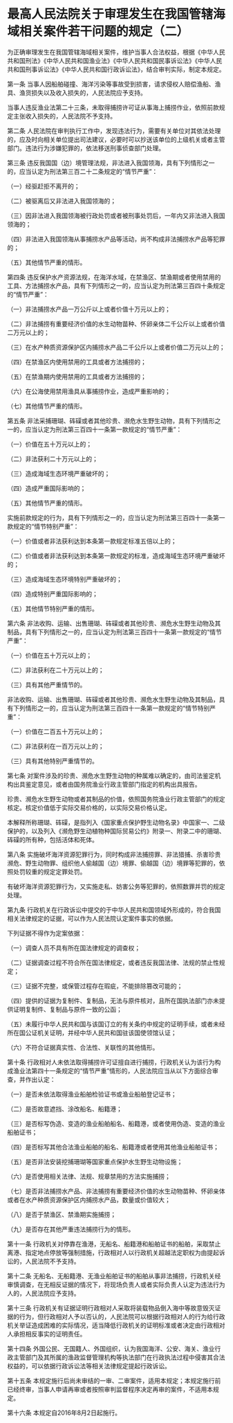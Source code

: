 # 最高人民法院关于审理发生在我国管辖海域相关案件若干问题的规定（二）

<!-- INFO END -->

为正确审理发生在我国管辖海域相关案件，维护当事人合法权益，根据《中华人民共和国刑法》《中华人民共和国渔业法》《中华人民共和国民事诉讼法》《中华人民共和国刑事诉讼法》《中华人民共和国行政诉讼法》，结合审判实际，制定本规定。

第一条 当事人因船舶碰撞、海洋污染等事故受到损害，请求侵权人赔偿渔船、渔具、渔货损失以及收入损失的，人民法院应予支持。

当事人违反渔业法第二十三条，未取得捕捞许可证从事海上捕捞作业，依照前款规定主张收入损失的，人民法院不予支持。

第二条 人民法院在审判执行工作中，发现违法行为，需要有关单位对其依法处理的，应及时向相关单位提出司法建议，必要时可以抄送该单位的上级机关或者主管部门。违法行为涉嫌犯罪的，依法移送刑事侦查部门处理。

第三条 违反我国国（边）境管理法规，非法进入我国领海，具有下列情形之一的，应当认定为刑法第三百二十二条规定的“情节严重”：

（一）经驱赶拒不离开的；

（二）被驱离后又非法进入我国领海的；

（三）因非法进入我国领海被行政处罚或者被刑事处罚后，一年内又非法进入我国领海的；

（四）非法进入我国领海从事捕捞水产品等活动，尚不构成非法捕捞水产品等犯罪的；

（五）其他情节严重的情形。

第四条 违反保护水产资源法规，在海洋水域，在禁渔区、禁渔期或者使用禁用的工具、方法捕捞水产品，具有下列情形之一的，应当认定为刑法第三百四十条规定的“情节严重”：

（一）非法捕捞水产品一万公斤以上或者价值十万元以上的；

（二）非法捕捞有重要经济价值的水生动物苗种、怀卵亲体二千公斤以上或者价值二万元以上的；

（三）在水产种质资源保护区内捕捞水产品二千公斤以上或者价值二万元以上的；

（四）在禁渔区内使用禁用的工具或者方法捕捞的；

（五）在禁渔期内使用禁用的工具或者方法捕捞的；

（六）在公海使用禁用渔具从事捕捞作业，造成严重影响的；

（七）其他情节严重的情形。

第五条 非法采捕珊瑚、砗磲或者其他珍贵、濒危水生野生动物，具有下列情形之一的，应当认定为刑法第三百四十一条第一款规定的“情节严重”：

（一）价值在五十万元以上的；

（二）非法获利二十万元以上的；

（三）造成海域生态环境严重破坏的；

（四）造成严重国际影响的；

（五）其他情节严重的情形。

实施前款规定的行为，具有下列情形之一的，应当认定为刑法第三百四十一条第一款规定的“情节特别严重”：

（一）价值或者非法获利达到本条第一款规定标准五倍以上的；

（二）价值或者非法获利达到本条第一款规定的标准，造成海域生态环境严重破坏的；

（三）造成海域生态环境特别严重破坏的；

（四）造成特别严重国际影响的；

（五）其他情节特别严重的情形。

第六条 非法收购、运输、出售珊瑚、砗磲或者其他珍贵、濒危水生野生动物及其制品，具有下列情形之一的，应当认定为刑法第三百四十一条第一款规定的“情节严重”：

（一）价值在五十万元以上的；

（二）非法获利在二十万元以上的；

（三）具有其他严重情节的。

非法收购、运输、出售珊瑚、砗磲或者其他珍贵、濒危水生野生动物及其制品，具有下列情形之一的，应当认定为刑法第三百四十一条第一款规定的“情节特别严重”：

（一）价值在二百五十万元以上的；

（二）非法获利在一百万元以上的；

（三）具有其他特别严重情节的。

第七条 对案件涉及的珍贵、濒危水生野生动物的种属难以确定的，由司法鉴定机构出具鉴定意见，或者由国务院渔业行政主管部门指定的机构出具报告。

珍贵、濒危水生野生动物或者其制品的价值，依照国务院渔业行政主管部门的规定核定。核定价值低于实际交易价格的，以实际交易价格认定。

本解释所称珊瑚、砗磲，是指列入《国家重点保护野生动物名录》中国家一、二级保护的，以及列入《濒危野生动植物种国际贸易公约》附录一、附录二中的珊瑚、砗磲的所有种，包括活体和死体。

第八条 实施破坏海洋资源犯罪行为，同时构成非法捕捞罪、非法猎捕、杀害珍贵濒危、野生动物罪、组织他人偷越国（边）境罪、偷越国（边）境罪等犯罪的，依照处罚较重的规定定罪处罚。

有破坏海洋资源犯罪行为，又实施走私、妨害公务等犯罪的，依照数罪并罚的规定处理。

第九条 行政机关在行政诉讼中提交的于中华人民共和国领域外形成的，符合我国相关法律规定的证据，可以作为人民法院认定案件事实的依据。

下列证据不得作为定案依据：

（一）调查人员不具有所在国法律规定的调查权；

（二）证据调查过程不符合所在国法律规定，或者违反我国法律、法规的禁止性规定；

（三）证据不完整，或保管过程存在瑕疵，不能排除篡改可能的；

（四）提供的证据为复制件、复制品，无法与原件核对，且所在国执法部门亦未提供证明复制件、复制品与原件一致的公函；

（五）未履行中华人民共和国与该国订立的有关条约中规定的证明手续，或者未经所在国公证机关证明，并经中华人民共和国驻该国使领馆认证；

（六）不符合证据真实性、合法性、关联性的其他情形。

第十条 行政相对人未依法取得捕捞许可证擅自进行捕捞，行政机关认为该行为构成渔业法第四十一条规定的“情节严重”情形的，人民法院应当从以下方面综合审查，并作出认定：

（一）是否未依法取得渔业船舶检验证书或渔业船舶登记证书；

（二）是否故意遮挡、涂改船名、船籍港；

（三）是否标写伪造、变造的渔业船舶船名、船籍港，或者使用伪造、变造的渔业船舶证书；

（四）是否标写其他合法渔业船舶的船名、船籍港或者使用其他渔业船舶证书；

（五）是否非法安装挖捕珊瑚等国家重点保护水生野生动物设施；

（六）是否使用相关法律、法规、规章禁用的方法实施捕捞；

（七）是否非法捕捞水产品、非法捕捞有重要经济价值的水生动物苗种、怀卵亲体或者在水产种质资源保护区内捕捞水产品，数量或价值较大；

（八）是否于禁渔区、禁渔期实施捕捞；

（九）是否存在其他严重违法捕捞行为的情形。

第十一条 行政机关对停靠在渔港，无船名、船籍港和船舶证书的船舶，采取禁止离港、指定地点停放等强制措施，行政相对人以行政机关超越法定职权为由提起诉讼的，人民法院不予支持。

第十二条 无船名、无船籍港、无渔业船舶证书的船舶从事非法捕捞，行政机关经审慎调查，在无相反证据的情况下，将现场负责人或者实际负责人认定为违法行为人的，人民法院应予支持。

第十三条 行政机关有证据证明行政相对人采取将装载物品倒入海中等故意毁灭证据的行为，但行政相对人予以否认的，人民法院可以根据行政相对人的行为给行政机关举证造成困难的实际情况，适当降低行政机关的证明标准或者决定由行政相对人承担相反事实的证明责任。

第十四条 外国公民、无国籍人、外国组织，认为我国海洋、公安、海关、渔业行政主管部门及其所属的渔政监督管理机构等执法部门在行政执法过程中侵害其合法权益的，可以依据行政诉讼法等相关法律规定提起行政诉讼。

第十五条 本规定施行后尚未审结的一审、二审案件，适用本规定；本规定施行前已经终审，当事人申请再审或者按照审判监督程序决定再审的案件，不适用本规定。

第十六条 本规定自2016年8月2日起施行。

